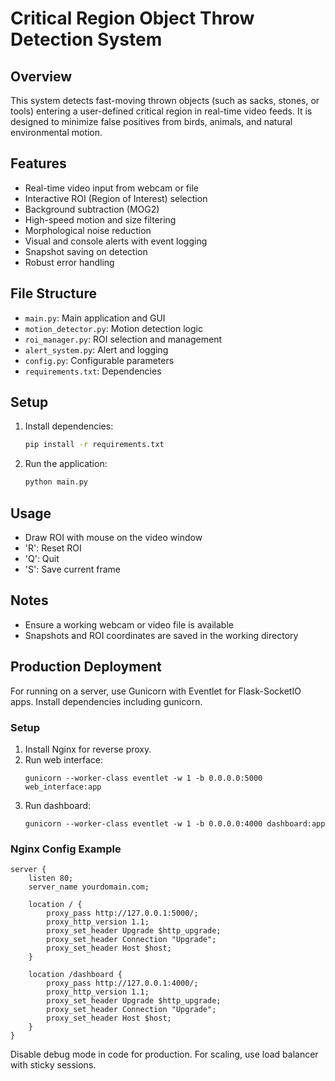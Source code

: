 # Critical Region Object Throw Detection System

## Overview
This system detects fast-moving thrown objects (such as sacks, stones, or tools) entering a user-defined critical region in real-time video feeds. It is designed to minimize false positives from birds, animals, and natural environmental motion.

## Features
- Real-time video input from webcam or file
- Interactive ROI (Region of Interest) selection
- Background subtraction (MOG2)
- High-speed motion and size filtering
- Morphological noise reduction
- Visual and console alerts with event logging
- Snapshot saving on detection
- Robust error handling

## File Structure
- `main.py`: Main application and GUI
- `motion_detector.py`: Motion detection logic
- `roi_manager.py`: ROI selection and management
- `alert_system.py`: Alert and logging
- `config.py`: Configurable parameters
- `requirements.txt`: Dependencies

## Setup
1. Install dependencies:
   ```bash
   pip install -r requirements.txt
   ```
2. Run the application:
   ```bash
   python main.py
   ```

## Usage
- Draw ROI with mouse on the video window
- 'R': Reset ROI
- 'Q': Quit
- 'S': Save current frame

## Notes
- Ensure a working webcam or video file is available
- Snapshots and ROI coordinates are saved in the working directory 

## Production Deployment
For running on a server, use Gunicorn with Eventlet for Flask-SocketIO apps. Install dependencies including gunicorn.

### Setup
1. Install Nginx for reverse proxy.
2. Run web interface:
   ```
   gunicorn --worker-class eventlet -w 1 -b 0.0.0.0:5000 web_interface:app
   ```
3. Run dashboard:
   ```
   gunicorn --worker-class eventlet -w 1 -b 0.0.0.0:4000 dashboard:app
   ```

### Nginx Config Example
```
server {
    listen 80;
    server_name yourdomain.com;

    location / {
        proxy_pass http://127.0.0.1:5000/;
        proxy_http_version 1.1;
        proxy_set_header Upgrade $http_upgrade;
        proxy_set_header Connection "Upgrade";
        proxy_set_header Host $host;
    }

    location /dashboard {
        proxy_pass http://127.0.0.1:4000/;
        proxy_http_version 1.1;
        proxy_set_header Upgrade $http_upgrade;
        proxy_set_header Connection "Upgrade";
        proxy_set_header Host $host;
    }
}
```

Disable debug mode in code for production. For scaling, use load balancer with sticky sessions.